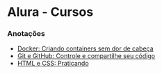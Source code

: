 # Alura - Cursos

### Anotações

* [Docker: Criando containers sem dor de cabeça](https://github.com/andressaakemih/cursos-alura-notes/blob/main/Docker%20-%20Criando%20e%20gerenciando%20containers/docker-curso1.md)
* [Git e GitHub: Controle e compartilhe seu código](https://github.com/andressaakemih/cursos-alura-notes/blob/main/Git%20e%20GitHub%20-%20Controle%20e%20compartilhe%20seu%20c%C3%B3digo/git-github.md)
* [HTML e CSS: Praticando](https://github.com/andressaakemih/cursos-alura-notes/blob/main/HTML%20e%20CSS%20-%20Praticando/html-css.md)
